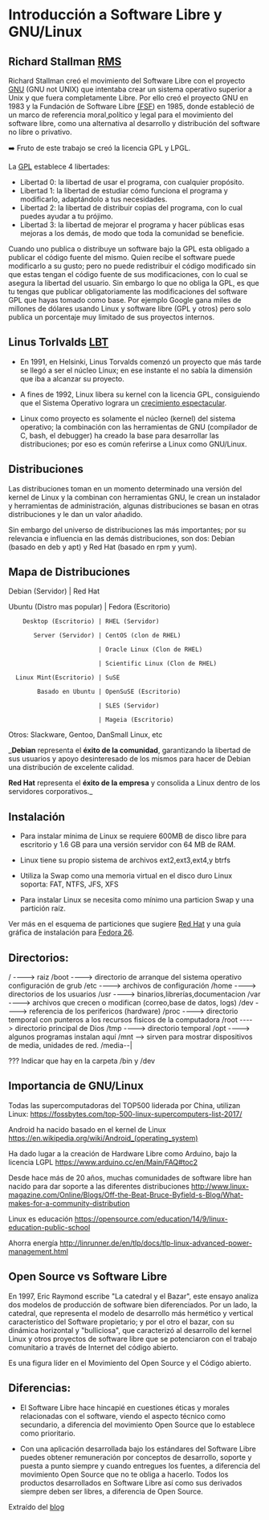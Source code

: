 # Introducción a Software Libre y GNU/Linux 

## Richard Stallman [RMS](https://en.wikipedia.org/wiki/Richard_Stallman#/media/File:NicoBZH_-_Richard_Stallman_(by-sa)_(10).jpg) 

Richard Stallman creó el movimiento del Software Libre con el proyecto [GNU](https://www.gnu.org/) (GNU not UNIX) que intentaba crear un sistema operativo superior a Unix y que fuera completamente Libre.
Por ello creó el proyecto GNU en 1983 y la Fundación de Software Libre [(FSF](http://www.fsf.org/ )) en 1985, donde estableció de un marco de referencia moral,político y legal para el movimiento del software libre, como una alternativa al desarrollo y distribución del software no libre o privativo.

:arrow_right: Fruto de este trabajo se creó la licencia GPL y LPGL. 

La [GPL](https://www.gnu.org/licenses/) establece 4 libertades: 

* Libertad 0: la libertad de usar el programa, con cualquier propósito. 
* Libertad 1: la libertad de estudiar cómo funciona el programa y modificarlo, adaptándolo a tus necesidades. 
* Libertad 2: la libertad de distribuir copias del programa, con lo cual puedes ayudar a tu prójimo. 
* Libertad 3: la libertad de mejorar el programa y hacer públicas esas mejoras a los demás, de modo que toda la comunidad se beneficie.

Cuando uno publica o distribuye un software bajo la GPL esta obligado a publicar el código fuente del mismo. Quien recibe el software puede modificarlo a su gusto; pero no puede redistribuir el código modificado sin que estas tengan el código fuente de sus modificaciones, con lo cual se asegura la libertad del usuario. 
Sin embargo lo que no obliga la GPL, es que tu tengas que publicar obligatoriamente las modificaciones del software GPL que hayas tomado como base. 
Por ejemplo Google gana miles de millones de dólares usando Linux y software libre (GPL y otros) pero solo publica un porcentaje muy limitado de sus proyectos internos. 


## Linus Torlvalds [LBT](https://en.wikipedia.org/wiki/Linus_Torvalds#/media/File:Linus_Torvalds.jpeg)

- En 1991, en Helsinki, Linus Torvalds comenzó un proyecto que más tarde se llegó a ser el núcleo Linux; en ese instante el no sabía la dimensión que iba a alcanzar su proyecto. 

- A fines de 1992, Linux libera su kernel con la licencia GPL, consiguiendo que el Sistema Operativo lograra un [crecimiento espectacular](https://www.youtube.com/watch?v=sujZg7jwKdk).

- Linux como proyecto es solamente el núcleo (kernel) del sistema operativo; la combinación con las herramientas de GNU (compilador de C, bash, el debugger) ha creado la base para desarrollar las distribuciones; por eso es común referirse a Linux como GNU/Linux. 

## Distribuciones
  
Las distribuciones toman en un momento determinado una versión del kernel de Linux y la combinan con herramientas GNU, le crean un instalador y herramientas de administración, algunas distribuciones se basan en otras distribuciones y le dan un valor añadido. 

Sin embargo del universo de distribuciones las más importantes; por su relevancia e influencia en las demás distribuciones, son dos: 
Debian (basado en deb y apt) y Red Hat (basado en rpm y yum). 

Mapa de Distribuciones 
----------------------

 Debian (Servidor)           | Red Hat

 Ubuntu (Distro mas popular) | Fedora (Escritorio)

        Desktop (Escritorio) | RHEL (Servidor)

           Server (Servidor) | CentOS (clon de RHEL)
 
                             | Oracle Linux (Clon de RHEL)
 
                             | Scientific Linux (Clon de RHEL)

      Linux Mint(Escritorio) | SuSE

            Basado en Ubuntu | OpenSuSE (Escritorio)

                             | SLES (Servidor)
 
                             | Mageia (Escritorio)

Otros: Slackware, Gentoo, DanSmall Linux, etc 

_**Debian** representa el **éxito de la comunidad**, garantizando la libertad de sus usuarios y apoyo desinteresado de los mismos para hacer de Debian una distribución de excelente calidad. 

**Red Hat** representa el **éxito de la empresa** y consolida a Linux dentro de los servidores corporativos._

## Instalación

* Para instalar mínima de Linux se requiere 600MB de disco libre para escritorio y 1.6 GB para una versión servidor con 64 MB de RAM.

* Linux tiene su propio sistema de archivos ext2,ext3,ext4,y btrfs 

* Utiliza la Swap como una memoria virtual en el disco duro Linux soporta: FAT, NTFS, JFS, XFS 

* Para instalar Linux se necesita como mínimo una particion Swap y una partición raíz. 

Ver más en el esquema de particiones que sugiere [Red Hat](https://access.redhat.com/documentation/es-es/red_hat_enterprise_linux/6/html/installation_guide/s2-diskpartrecommend-x86) y una guía gráfica de instalación para [Fedora 26](https://lleksah.wordpress.com/2017/09/25/switching-from-ubuntu-to-fedora/).


## Directorios: 

/ ----> raiz 
/boot ----> directorio de arranque del sistema operativo configuración de grub 
/etc  ----> archivos de configuración 
/home ----> directorios de los usuarios 
/usr ----> binarios,librerías,documentacion 
/var ----> archivos que crecen o modifican (correo,base de datos, logs) 
/dev ----> referencia de los perifericos (hardware) 
/proc ----> directorio temporal con punteros a los recursos fisicos de la computadora 
/root ----> directorio principal de Dios 
/tmp ----> directorio temporal 
/opt ----> algunos programas instalan aquí 
/mnt --> sirven para mostrar dispositivos de media, unidades de red. 
/media--|

???  Indicar que hay en la carpeta /bin y /dev 

## Importancia de GNU/Linux

Todas las supercomputadoras del TOP500 liderada por China, utilizan Linux:
https://fossbytes.com/top-500-linux-supercomputers-list-2017/

Android ha nacido basado en el kernel de Linux
https://en.wikipedia.org/wiki/Android_(operating_system)

Ha dado lugar a la creación de Hardware Libre como Arduino, bajo la licencia LGPL
https://www.arduino.cc/en/Main/FAQ#toc2

Desde hace más de 20 años, muchas comunidades de software libre han nacido para dar soporte a las diferentes distribuciones
http://www.linux-magazine.com/Online/Blogs/Off-the-Beat-Bruce-Byfield-s-Blog/What-makes-for-a-community-distribution

Linux es educación
https://opensource.com/education/14/9/linux-education-public-school

Ahorra energía
http://linrunner.de/en/tlp/docs/tlp-linux-advanced-power-management.html

## Open Source vs Software Libre

En 1997, Eric Raymond escribe "La catedral y el Bazar", este ensayo analiza dos modelos de producción de software bien diferenciados. Por un lado, la catedral, que representa el modelo de desarrollo más hermético y vertical característico del Software propietario; y por el otro el bazar, con su dinámica horizontal y "bulliciosa", que caracterizó al desarrollo del kernel Linux y otros proyectos de software libre que se potenciaron con el trabajo comunitario a través de Internet del código abierto.

Es una figura líder en el Movimiento del Open Source y el Código abierto.

Diferencias:
-----------

- El Software Libre hace hincapié en cuestiones éticas y morales relacionadas con el software, viendo el aspecto técnico como secundario, a diferencia del movimiento Open Source que lo establece como prioritario.

- Con una aplicación desarrollada bajo los estándares del Software Libre puedes obtener remuneración por conceptos de desarrollo, soporte y puesta a punto siempre y cuando entregues los fuentes, a diferencia del movimiento Open Source que no te obliga a hacerlo. Todos los productos desarrollados en Software Libre así como sus derivados siempre deben ser libres, a diferencia de Open Source. 

Extraído del [blog](https://hipertextual.com/archivo/2014/05/diferencias-software-libre-y-open-source/)

